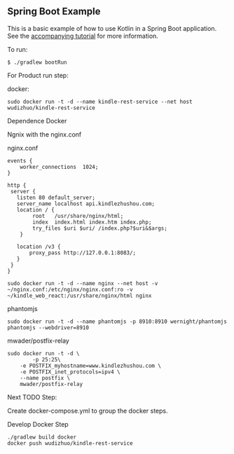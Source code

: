 ## Spring Boot Example

This is a basic example of how to use Kotlin in a Spring Boot application. See the [accompanying tutorial](http://kotlinlang.org/docs/tutorials/spring-boot-restful.html)
for more information.

To run:

```
$ ./gradlew bootRun
```

For Product run step:

docker:
```
sudo docker run -t -d --name kindle-rest-service --net host wudizhuo/kindle-rest-service

```

Dependence Docker

Ngnix with the nginx.conf
 
nginx.conf
```
events {
    worker_connections  1024;
}

http {
 server {
   listen 80 default_server;
   server_name localhost api.kindlezhushou.com;
   location / {
        root   /usr/share/nginx/html;
        index  index.html index.htm index.php;
        try_files $uri $uri/ /index.php?$uri&$args;
    }

   location /v3 {
       proxy_pass http://127.0.0.1:8083/;
   }
 }
}
```
```
sudo docker run -t -d --name nginx --net host -v ~/nginx.conf:/etc/nginx/nginx.conf:ro -v ~/kindle_web_react:/usr/share/nginx/html nginx
```
phantomjs

```
sudo docker run -t -d --name phantomjs -p 8910:8910 wernight/phantomjs phantomjs --webdriver=8910
```

mwader/postfix-relay

```
sudo docker run -t -d \
        -p 25:25\
    -e POSTFIX_myhostname=www.kindlezhushou.com \
    -e POSTFIX_inet_protocols=ipv4 \
    --name postfix \
    mwader/postfix-relay
```

Next TODO Step: 

Create docker-compose.yml to group the docker steps. 


Develop Docker Step

```
./gradlew build docker
docker push wudizhuo/kindle-rest-service
```


